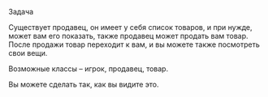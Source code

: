 Задача

Существует продавец, он имеет у себя список товаров, и при нужде, может вам его показать, также продавец может продать вам товар. После продажи товар переходит к вам, и вы можете также посмотреть свои вещи.

Возможные классы – игрок, продавец, товар.

Вы можете сделать так, как вы видите это.
